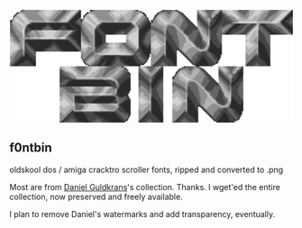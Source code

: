 <!-- This README file was carried over from the cloned project:
        https://github.com/phracker/f0ntbin/README.md           -->
<p align=center>
<img src="f0ntbin.png">
</p>

f0ntbin
-------

oldskool dos / amiga cracktro scroller fonts, ripped and converted to .png

Most are from [Daniel Guldkrans](http://www.algonet.se/~guld1/freefont.htm)'s collection. Thanks. I wget'ed the entire collection, now preserved and freely available.

I plan to remove Daniel's watermarks and add transparency, eventually.
